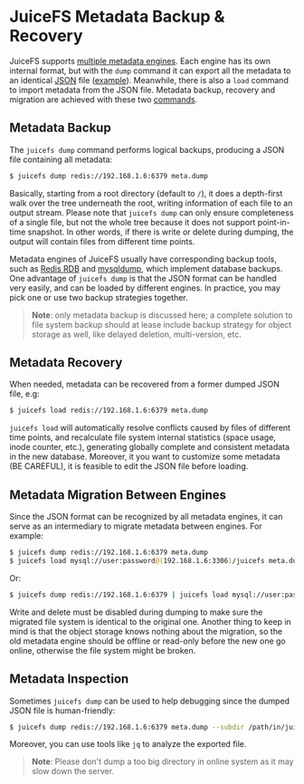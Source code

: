 # JuiceFS Metadata Backup & Recovery

JuiceFS supports [multiple metadata engines](databases_for_metadata.md). Each engine has its own internal format, but with the `dump` command it can export all the metadata to an identical [JSON](https://www.json.org/json-en.html) file ([example](../../pkg/meta/metadata.sample)). Meanwhile, there is also a `load` command to import metadata from the JSON file. Metadata backup, recovery and migration are achieved with these two [commands](command_reference.md#juicefs-dump).

## Metadata Backup

The `juicefs dump` command performs logical backups, producing a JSON file containing all metadata:

```bash
$ juicefs dump redis://192.168.1.6:6379 meta.dump
```

Basically, starting from a root directory (default to `/`), it does a depth-first walk over the tree underneath the root, writing information of each file to an output stream. Please note that `juicefs dump` can only ensure completeness of a single file, but not the whole tree because it does not support point-in-time snapshot. In other words, if there is write or delete during dumping, the output will contain files from different time points.

Metadata engines of JuiceFS usually have corresponding backup tools, such as [Redis RDB](https://redis.io/topics/persistence#backing-up-redis-data) and [mysqldump](https://dev.mysql.com/doc/mysql-backup-excerpt/5.7/en/mysqldump-sql-format.html), which implement database backups. One advantage of `juicefs dump` is that the JSON format can be handled very easily, and can be loaded by different engines. In practice, you may pick one or use two backup strategies together.

> **Note**: only metadata backup is discussed here; a complete solution to file system backup should at lease include backup strategy for object storage as well, like delayed deletion, multi-version, etc.

## Metadata Recovery

When needed, metadata can be recovered from a former dumped JSON file, e.g:

```bash
$ juicefs load redis://192.168.1.6:6379 meta.dump
```

`juicefs load` will automatically resolve conflicts caused by files of different time points, and recalculate file system internal statistics (space usage, inode counter, etc.), generating globally complete and consistent metadata in the new database. Moreover, it you want to customize some metadata (BE CAREFUL), it is feasible to edit the JSON file before loading.

## Metadata Migration Between Engines

Since the JSON format can be recognized by all metadata engines, it can serve as an intermediary to migrate metadata between engines. For example:

```bash
$ juicefs dump redis://192.168.1.6:6379 meta.dump
$ juicefs load mysql://user:password@(192.168.1.6:3306)/juicefs meta.dump
```

Or:

```bash
$ juicefs dump redis://192.168.1.6:6379 | juicefs load mysql://user:password@(192.168.1.6:3306)/juicefs
```

Write and delete must be disabled during dumping to make sure the migrated file system is identical to the original one. Another thing to keep in mind is that the object storage knows nothing about the migration, so the old metadata engine should be offline or read-only before the new one go online, otherwise the file system might be broken.

## Metadata Inspection

Sometimes `juicefs dump` can be used to help debugging since the dumped JSON file is human-friendly:

```bash
$ juicefs dump redis://192.168.1.6:6379 meta.dump --subdir /path/in/juicefs
```

Moreover, you can use tools like `jq` to analyze the exported file.

> **Note**: Please don't dump a too big directory in online system as it may slow down the server.
